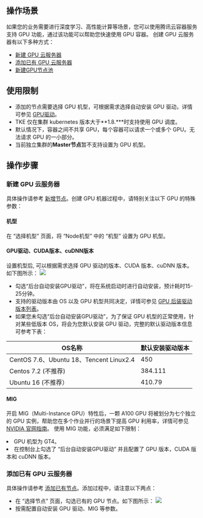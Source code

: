 ## 操作场景
如果您的业务需要进行深度学习、高性能计算等场景，您可以使用腾讯云容器服务支持 GPU 功能，通过该功能可以帮助您快速使用 GPU 容器。
创建 GPU 云服务器有以下多种方式：
- [新建 GPU 云服务器](#createGPUService)
- [添加已有 GPU 云服务器](#addGPUService)
- [新建GPU节点池](https://cloud.tencent.com/document/product/457/43735)


## 使用限制
- 添加的节点需要选择 GPU 机型，可根据需求选择自动安装 GPU 驱动，详情可参见 [GPU驱动](#newGPUService)。
- TKE 仅在集群 kubernetes 版本大于**1.8.\***时支持使用 GPU 调度。
- 默认情况下，容器之间不共享 GPU，每个容器可以请求一个或多个 GPU。无法请求 GPU 的一小部分。
- 当前独立集群的**Master节点**暂不支持设置为 GPU 机型。

## 操作步骤

[](id:createGPUService)
### 新建 GPU 云服务器

具体操作请参考 [新增节点](https://cloud.tencent.com/document/product/457/32203#.E6.96.B0.E5.BB.BA.E8.8A.82.E7.82.B9)。创建 GPU 机器过程中，请特别关注以下 GPU 的特殊参数：
#### 机型
在 “选择机型” 页面，将 “Node机型” 中的 “机型” 设置为 GPU 机型。

#### GPU驱动、CUDA版本、cuDNN版本[](id:newGPUService)
设置机型后, 可以根据需求选择 GPU 驱动的版本、CUDA 版本、cuDNN 版本。如下图所示：
![](https://main.qcloudimg.com/raw/1869ca364f14446013570f9398bf1315.jpg)
<dx-alert infotype="explain" title=" ">
- 勾选“后台自动安装GPU驱动”，将在系统启动时进行自动安装，预计耗时15-25分钟。
- 支持的驱动版本由 OS 以及 GPU 机型共同决定，详情可参见 [GPU 后装驱动版本列表](https://cloud.tencent.com/document/product/560/30211#gpu-.E9.A9.B1.E5.8A.A8.E9.A2.84.E8.A3.85.E4.BF.A1.E6.81.AF.3Cspan-id.3D.22preloadgpudrive.22.3E.3C.2Fspan.3E)。
- 如果您未勾选“后台自动安装GPU驱动”，为了保证 GPU 机型的正常使用，针对某些低版本 OS，将会为您默认安装 GPU 驱动，完整的默认驱动版本信息可参考下表：
<table>
<thead>
<tr>
<th>OS名称</th>
<th>默认安装驱动版本</th>
</tr>
</thead>
<tbody><tr>
<td>CentOS 7.6、Ubuntu 18、Tencent Linux2.4</td>
<td>450</td>
</tr>
<tr>
<td>Centos 7.2 (不推荐)</td>
<td>384.111</td>
</tr>
<tr>
<td>Ubuntu 16 (不推荐）</td>
<td>410.79</td>
</tr>
</tbody></table>
</dx-alert>




#### MIG
开启 MIG（Multi-Instance GPU）特性后，一颗 A100 GPU 将被划分为七个独立的 GPU 实例，帮助您在多个作业并行的场景下提高 GPU 利用率，详情可参见 [NVIDIA 官网指南](https://docs.nvidia.com/datacenter/tesla/mig-user-guide/index.html)。
<dx-alert infotype="notice" title=" ">
使用 MIG 功能，必须满足如下限制：
<li>GPU 机型为 GT4。</li>
<li>在控制台上勾选了 “后台自动安装GPU驱动” 并且配置了 GPU 版本，CUDA 版本和 cuDNN 版本。</li>
</dx-alert>






[](id:addGPUService)
### 添加已有 GPU 云服务器

具体操作请参考 [添加已有节点](https://cloud.tencent.com/document/product/457/32203#addExistingNode)。添加过程中，请注意以下两点：
- 在 “选择节点” 页面，勾选已有的 GPU 节点。如下图所示：
![](https://main.qcloudimg.com/raw/f4c849c61dac096b9a0535bf6e7a2b9e.png)
- 按需配置自动安装 GPU 驱动、MIG 等参数。


